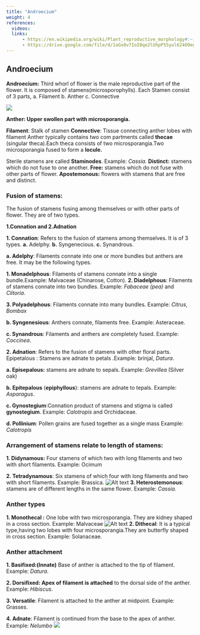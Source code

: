 ```yaml
---
title: "Androecium"
weight: 4
references:
  videos:
  links:
      - https://en.wikipedia.org/wiki/Plant_reproductive_morphology#:~:text=Plant%20reproductive%20morphology%20is%20the,indirectly%20concerned%20with%20sexual%20reproduction.
      - https://drive.google.com/file/d/1aGx0v7IoI8qe2lUhpP55yul624O9egHm/view
---
```


## Androecium

**Androecium:**
Third whorl of flower is the male reproductive part of the flower. It is composed of stamens(microsporophylls). Each Stamen consist of 3 parts, a. Filament b. Anther c. Connective

![](4.18.png)

**Anther: Upper swollen part with microsporangia.**

**Filament**: Stalk of stamen **Connective**: Tissue connecting anther lobes with filament Anther typically contains two com partments called **thecae** (singular theca).Each theca consists of two microsporangia.Two microsporangia fused to form a **locule.**

Sterile stamens are called **Staminodes**. Example: _Cassia._ **Distinct:** stamens which do not fuse to one another. **Free:** stamens which do not fuse with other parts of flower. **Apostemonous:** flowers with stamens that are free and distinct.

### Fusion of stamens:

The fusion of stamens fusing among themselves or with other parts of flower. They are of two types.

**1.Connation and 2.Adnation**

**1. Connation**: Refers to the fusion of stamens among themselves. It is of 3 types. **a.** Adelphy. **b.** Syngenecious. **c.** Synandrous.

**a. Adelphy**: Filaments connate into one or more bundles but anthers are free. It may be the following types.

**1. Monadelphous**: Filaments of stamens connate into a single bundle.Example: Malvaceae (Chinarose, Cotton).
**2. Diadelphous**: Filaments of stamens connate into two bundles. Example: _Fabaceae (pea)_ and _Clitoria_.

**3. Polyadelphous**: Filaments connate into many bundles. Example: _Citrus_, _Bombax_

**b. Syngenesious**: Anthers connate, filaments free. Example: Asteraceae.

**c. Synandrous**: Filaments and anthers are completely fused. Example: _Coccinea_.

**2. Adnation**: Refers to the fusion of stamens with other floral parts. Epipetalous : Stamens are adnate to petals .Example: brinjal, _Datura_.

**a. Episepalous:** stamens are adnate to sepals. Example: _Grevillea_ (Silver oak)

**b. Epitepalous** (**epiphyllous**): stamens are adnate to tepals. Example: _Asparagus_.

**c. Gynostegium**:Connation product of stamens and stigma is called **gynostegium**. Example: _Calotropis_ and Orchidaceae.

**d. Pollinium**: Pollen grains are fused together as a single mass Example: _Calotropis_

### Arrangement of stamens relate to length of stamens:

**1. Didynamous:** Four stamens of which two with long filaments and two with short filaments. Example: Ocimum

**2. Tetradynamous**: Six stamens of which four with long filaments and two with short filaments. Example: Brassica.
![Alt text](4.19.png)
**3. Heterostemonous**: stamens are of different lengths in the same flower. Example: _Cassia._

### Anther types

**1. Monothecal :** One lobe with two microsporangia. They are kidney shaped in a cross section. Example: Malvaceae
![Alt text](4.20.png)
**2. Dithecal**: It is a typical type,having two lobes with four microsporangia.They are butterfly shaped in cross section. Example: Solanaceae.

### Anther attachment

**1. Basifixed:(Innate)** Base of anther is
attached to the tip of filament. Example: _Datura_.

**2. Dorsifixed: Apex of filament is attached** to the dorsal side of the anther. Example: _Hibiscus_.

**3. Versatile**: Filament is attached to the anther at midpoint. Example: Grasses.

**4. Adnate**: Filament is continued from the base to the apex of anther. Example: _Nelumbo_
![](4.21.png)
